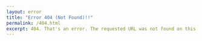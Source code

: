 ```yaml
---
layout: error
title: "Error 404 (Not Found)!!"
permalink: /404.html
excerpt: 404. That's an error. The requested URL was not found on this server.
---
```

<script type="text/javascript" src="//qzonestyle.gtimg.cn/qzone/hybrid/app/404/search_children.js" charset="utf-8" homePageUrl="{{ site.url }}" homePageName="返回{{ site.name }}"></script>

